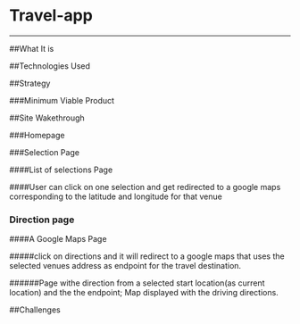 # Travel-app
---

##What It is

##Technologies Used

##Strategy

###Minimum Viable Product

##Site Wakethrough

###Homepage

###Selection Page

####List of selections Page

####User can click on one selection and get redirected to a google maps corresponding to the
latitude and longitude for that venue


### Direction page

####A Google Maps Page 

#####click on directions and it will redirect to a google maps that uses the selected
venues address as endpoint for the travel destination.

######Page withe direction from a selected start location(as current location) and the 
the endpoint; Map displayed with the driving directions.

##Challenges
